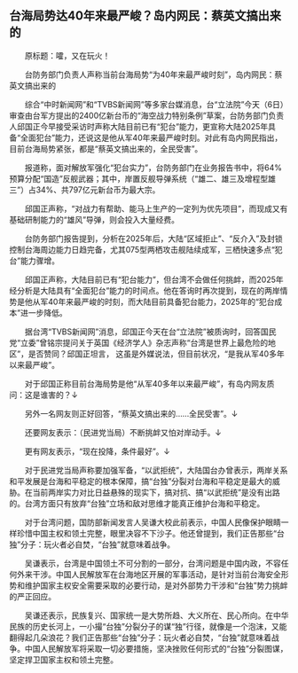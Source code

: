 ## 台海局势达40年来最严峻？岛内网民：蔡英文搞出来的
　　原标题：嚯，又在玩火！

　　台防务部门负责人声称当前台海局势“为40年来最严峻时刻”，岛内网民：蔡英文搞出来的

　　综合“中时新闻网”和“TVBS新闻网”等多家台媒消息，台“立法院”今天（6日）审查由台军方提出的2400亿新台币的“海空战力特别条例”草案，台防务部门负责人邱国正今早接受采访时声称大陆目前已有“犯台”能力，更宣称大陆2025年具备“全面犯台”能力，还说这是他从军40年来最严峻时刻。对此有岛内网民指出，目前台海局势紧张，都是“蔡英文搞出来的，全民受害”。

　　报道称，面对解放军强化“犯台实力”，台防务部门在业务报告书中，将64%预算分配“国造”反舰武器；其中，岸置反舰导弹系统（“雄二、雄三及增程型雄三”）占34%、共797亿元新台币为最大宗。

　　邱国正声称，“对战力有帮助、能马上生产的一定列为优先项目”，而现成又有基础研制能力的“雄风”导弹，则会投入大量经费。

　　台防务部门报告提到，分析在2025年后，大陆“区域拒止”、“反介入”及封锁控制台海周边能力日趋完备，尤其075型两栖攻击舰陆续成军，三栖快速多点“犯台”能力骤增。

　　邱国正声称，大陆目前已有“犯台能力”，但台湾不会做任何挑衅，而2025年经分析是大陆具有“全面犯台”能力的时间点。他在答询时再次提到，现在的两岸情势是他从军40年来最严峻的时刻，而大陆目前具备犯台能力，2025年的“犯台成本”进一步降低。

　　据台湾“TVBS新闻网”消息，邱国正今天在台“立法院”被质询时，回答国民党“立委”曾铭宗提问关于英国《经济学人》杂志声称“台湾是世界上最危险的地区”，是否赞同？邱国正坦言， 这虽是外媒说法，但目前状况，“是我从军40多年以来最严峻”。

　　对于邱国正称目前台海局势是他“从军40多年以来最严峻”，有岛内网友质问：这是谁害的？↓

　　另外一名网友则正好回答，“蔡英文搞出来的……全民受害”。↓

　　还要网友表示：（民进党当局）不断挑衅又怕对岸动手。↓

　　更有网友表示，“现在投降，条件最好”。↓

　　对于民进党当局声称要加强军备，“以武拒统”，大陆国台办曾表示，两岸关系和平发展是台海和平稳定的根本保障，搞“台独”分裂对台海和平稳定是最大的威胁。在当前两岸实力对比日益悬殊的现实下，搞对抗、搞“以武拒统”是没有出路的。台湾方面只有放弃“台独”立场和敌对思维才能真正维护台海和平稳定。

　　对于台湾问题，国防部新闻发言人吴谦大校此前表示，中国人民像保护眼睛一样珍惜中国主权和领土完整，眼里决容不下沙子。他还曾提到，我们正告那些“台独”分子：玩火者必自焚，“台独”就意味着战争。

　　吴谦表示，台湾是中国领土不可分割的一部分，台湾问题是中国内政，不容任何外来干涉。中国人民解放军在台海地区开展的军事活动，是针对当前台海安全形势和维护国家主权安全需要采取的必要行动，是对外部势力干涉和“台独”势力挑衅的严正回应。

　　吴谦还表示，民族复兴、国家统一是大势所趋、大义所在、民心所向。在中华民族的历史长河上，一小撮“台独”分裂分子的谋“独”行径，就像是一个泡沫，又能翻得起几朵浪花？我们正告那些“台独”分子：玩火者必自焚，“台独”就意味着战争。中国人民解放军将采取一切必要措施，坚决挫败任何形式的“台独”分裂图谋，坚定捍卫国家主权和领土完整。



